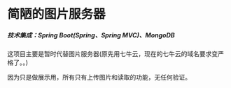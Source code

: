 # 简陋的图片服务器

##### 技术集成：Spring Boot(Spring、Spring MVC)、MongoDB

这项目主要是暂时代替图片服务器(原先用七牛云，现在的七牛云的域名要求变严格了。。)

因为只是做展示用，所有只有上传图片和读取的功能，无任何验证。

